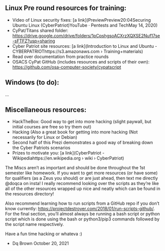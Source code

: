 Linux Pre round resources for training:
-

- Video of Linux security fixes: [a link](PreviewPreview20:04Securing Ubuntu Linux (CyberPatriot)YouTube · Pentests and TechMay 14, 2020)
- CyPat/Titans shared folder: https://drive.google.com/drive/folders/1pCpshgsoACXrzXQXSE2Nuf17se-sFTFZ?usp=sharing
- Cyber Patriot site resources: [a link](Introduction to Linux and Ubuntu - CYBERPATRIOThttps://s3.amazonaws.com › Training+materials)
- Read over documentation from practice rounds
- OSACS CyPat GitHub (includes resources and scripts of their own): https://github.com/osa-computer-society/cypatscript


Windows (to do):
-
...

Miscellaneous resources:
-
- HackTheBox: Good way to get into more hacking (slight paywall, but initial courses are free so try them out)
- Hacking (Also a great book for getting into more hacking (Not necessarily for Linux or Debian)
- Second half of this Prezi demonstrates a good way of breaking down the Cyber Patriots scenarios
- Prizes to motivate you: [a link](CyberPatriot - Wikipediahttps://en.wikipedia.org › wiki › CyberPatriot)


The Miscs aren’t as important and should be done throughout the 1st semester like homework. If you want to get more resources (or have some) for qualifiers (as a Zeus you should) or are
just ahead, then text me directly @doqca on insta!
I really recommend looking over the scripts as they’re like all of the other resources wrapped up nice and neatly which can be found in the resources directory!

Also recommend learning how to run scripts from a GitHub repo if you don’t know currently: https://projectdestroyer.com/2018/01/run-scripts-github/. 
For the final section, you’ll almost always be running a bash script or python script which is done using the bash or python3/pip3 commands followed by the script name respectively. 

Have a fun time hacking or whateva :)
- Dq Brown October 20, 2021
